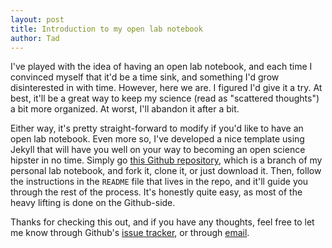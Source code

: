 ```yaml
---
layout: post
title: Introduction to my open lab notebook
author: Tad
---
```



I've played with the idea of having an open lab notebook, and each time I convinced myself that it'd be a time sink, and something I'd grow disinterested in with time. However, here we are. I figured I'd give it a try. At best, it'll be a great way to keep my science (read as "scattered thoughts") a bit more organized. At worst, I'll abandon it after a bit. 

Either way, it's pretty straight-forward to modify if you'd like to have an open lab notebook. Even more so, I've developed a nice template using Jekyll that will have you well on your way to becoming an open science hipster in no time. Simply go [this Github repository](http://github.com/taddallas/LabNotebook/tree/sampleNotebook), which is a branch of my personal lab notebook, and fork it, clone it, or just download it. Then, follow the instructions in the `README` file that lives in the repo, and it'll guide you through the rest of the process. It's honestly quite easy, as most of the heavy lifting is done on the Github-side. 


Thanks for checking this out, and if you have any thoughts, feel free to let me know through Github's [issue tracker](http://github.com/taddallas/LabNotebook/issues), or through [email](mailto:tdallas@uga.edu).



<i class="fa fa-code" style="color:pink"> </i>




